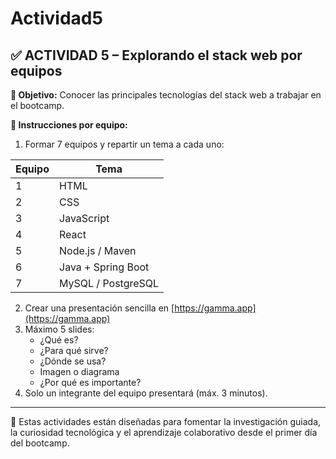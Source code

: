 # Actividad5
## ✅ ACTIVIDAD 5 – Explorando el stack web por equipos

**🎯 Objetivo:** Conocer las principales tecnologías del stack web a trabajar en el bootcamp.

**📝 Instrucciones por equipo:**
1. Formar 7 equipos y repartir un tema a cada uno:

| Equipo | Tema                         |
|--------|------------------------------|
| 1      | HTML                         |
| 2      | CSS                          |
| 3      | JavaScript                   |
| 4      | React                        |
| 5      | Node.js / Maven              |
| 6      | Java + Spring Boot           |
| 7      | MySQL / PostgreSQL           |

2. Crear una presentación sencilla en [https://gamma.app](https://gamma.app)
3. Máximo 5 slides:
   - ¿Qué es?
   - ¿Para qué sirve?
   - ¿Dónde se usa?
   - Imagen o diagrama
   - ¿Por qué es importante?
4. Solo un integrante del equipo presentará (máx. 3 minutos).

---

📌 Estas actividades están diseñadas para fomentar la investigación guiada, la curiosidad tecnológica y el aprendizaje colaborativo desde el primer día del bootcamp.
